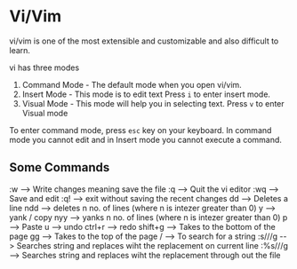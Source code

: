 # Vi/Vim

vi/vim is  one of the most extensible and customizable and also difficult to learn.


vi has three modes

1. Command Mode - The default mode when you open vi/vim.
2. Insert Mode  - This mode is to edit text Press `i` to enter insert mode.
3. Visual Mode  - This mode will help you in selecting text. Press `v` to enter Visual mode



To enter command mode, press `esc` key on your keyboard.
In command mode you cannot edit and in Insert mode you cannot execute a command.

## Some Commands
:w      	--> Write changes meaning save the file
:q      	--> Quit the vi editor
:wq         --> Save and edit
:q!         --> exit without saving the recent changes
dd      	--> Deletes a line
ndd         --> deletes n no. of lines (where n is intezer greater than 0)
y       	--> yank / copy
nyy         --> yanks n no. of lines (where n is intezer greater than 0)
p       	--> Paste
u       	--> undo
ctrl+r  	--> redo
shift+g     --> Takes to the bottom of the page
gg      	--> Takes to the top of the page
/<string>	--> To search for a string
:s/<string>/<replacement>/g  --> Searches string and replaces wiht the replacement on current line
:%s/<string>/<replacement>/g  --> Searches string and replaces wiht the replacement through out the file

